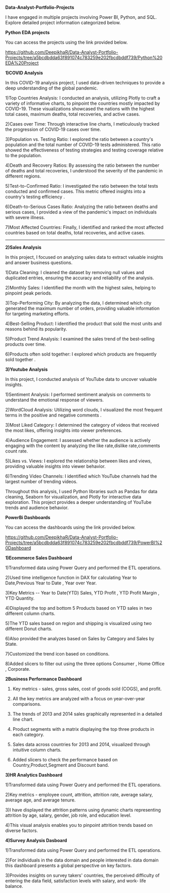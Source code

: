 **Data-Analyst-Portfolio-Projects**

I have engaged in multiple projects involving Power BI, Python, and SQL. Explore detailed project information categorized below.


**Python EDA projects**

You can access the projects using the link provided below.

https://github.com/DeepikhaR/Data-Analyst-Portfolio-Projects/tree/a5bcdbdda63f891074c783259e202fbcdbddf739/Python%20EDA%20Project



__1)COVID Analysis__



  In this COVID-19 analysis project, I used data-driven techniques to provide a deep understanding of the global pandemic. 

  1)Top Countries Analysis: I conducted an analysis, utilizing Plotly to craft a variety of informative charts, to pinpoint the countries mostly 
  impacted by COVID-19. These visualizations showcased the nations with the highest total cases, maximum deaths, total recoveries, and active 
  cases. 

  2)Cases over Time: Through interactive line charts, I meticulously tracked the progression of COVID-19 cases over time. 

  3)Population vs. Testing Ratio: I explored the ratio between a country's population and the total number of COVID-19 tests administered. This 
  ratio showed the effectiveness of testing strategies and testing coverage relative to the population.

  4)Death and Recovery Ratios: By assessing the ratio between the number of deaths and total recoveries, I understood the severity of the 
  pandemic in different regions. 

  5)Test-to-Confirmed Ratio: I investigated the ratio between the total tests conducted and confirmed cases. This metric offered insights into a 
  country's testing efficiency .

  6)Death-to-Serious Cases Ratio: Analyzing the ratio between deaths and serious cases, I provided a view of the pandemic's impact on individuals 
  with severe illness.

  7)Most Affected Countries: Finally, I identified and ranked the most affected countries based on total deaths, total recoveries, and active 
  cases. 


---------------------------------------------------------------------------------------------------------------------------------------------------------------------------


__2)Sales Analysis__



  In this project, I focused on analyzing sales data to extract valuable insights and answer business questions.

  1)Data Cleaning: I cleaned the dataset by removing null values and duplicated entries, ensuring the accuracy and reliability of the analysis.

  2)Monthly Sales: I identified the month with the highest sales, helping to pinpoint peak periods.

  3)Top-Performing City: By analyzing the data, I determined which city generated the maximum number of orders, providing valuable information 
  for targeting marketing efforts.

  4)Best-Selling Product: I identified the product that sold the most units and reasons behind its popularity.

  5)Product Trend Analysis: I examined the sales trend of the best-selling products over time.

  6)Products often sold together:  I explored which products are frequently sold together .




__3)Youtube Analysis__



  In this project, I conducted analysis of YouTube data to uncover valuable insights. 

  1)Sentiment Analysis: I performed sentiment analysis on comments to understand the emotional response of viewers.

  2)WordCloud Analysis: Utilizing word clouds, I visualized the most frequent terms in the positive and negative comments .

  3)Most Liked Category: I determined the category of videos that received the most likes, offering insights into viewer preferences.

  4)Audience Engagement: I assessed whether the audience is actively engaging with the content by analyzing the like rate,dislike rate,comments 
  count rate.

  5)Likes vs. Views: I explored the relationship between likes and views, providing valuable insights into viewer behavior.

  6)Trending Video Channels: I identified which YouTube channels had the largest number of trending videos.

  Throughout this analysis, I used Python libraries such as Pandas for data cleaning, Seaborn for visualization, and Plotly for interactive data 
  exploration. This project provides a deeper understanding of YouTube trends and audience behavior.





**PowerBi Dashboards**



You can access the dashboards using the link provided below.


https://github.com/DeepikhaR/Data-Analyst-Portfolio-Projects/tree/a5bcdbdda63f891074c783259e202fbcdbddf739/PowerBI%20Dashboard




__1)Ecommerce Sales Dashboard__




  1)Transformed data using Power Query and performed the ETL operations.

  2)Used time intelligence function in DAX for calculating Year to Date,Previous Year to Date , Year over Year.

  3)Key Metrics -- Year to Date(YTD) Sales, YTD Profit , YTD Profit Margin , YTD Quantity.

  4)Displayed the top and bottom 5 Products based on YTD sales in two different column charts.

  5)The YTD sales based on region and shipping is visualized using two different Donut charts.

  6)Also provided the analyzes based on Sales by Category and Sales by State. 

  7)Customized the trend icon based on conditions.

  8)Added slicers to filter out using the three options Consumer , Home Office , Corporate.






__2Business Performance Dashboard__





  1) Key metrics - sales, gross sales, cost of goods sold (COGS), and profit.

  2) All the key metrics are  analyzed with a focus on year-over-year comparisons.

  3) The trends of 2013 and 2014 sales graphically represented in a detailed line chart. 

  4) Product segments with a matrix displaying the top three products in each category. 

  5) Sales data across countries for 2013 and 2014, visualized through intuitive column charts. 

  6) Added slicers to check the performance based on Country,Product,Segment and Discount band.





__3)HR Analytics Dashboard__




  1)Transformed data using Power Query and performed the ETL operations.

  2)Key metrics - employee count, attrition, attrition rate, average salary, average age, and average tenure. 

  3)I have displayed the attrition patterns using dynamic charts representing attrition by age, salary, gender, job role, and education level.

  4)This visual analysis enables you to pinpoint attrition trends based on diverse factors.





__4)Survey Analysis Dasboard__




  1)Transformed data using Power Query and performed the ETL operations.

  2)For individuals in the data domain and people interested in data domain this dashboard presents a global perspective on key factors.

  3)Provides insights on survey takers' countries, the perceived difficulty of entering the data field, satisfaction levels with salary, and 
  work- life balance. 






